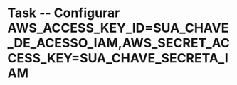 # Task -- Configurar AWS_ACCESS_KEY_ID=SUA_CHAVE_DE_ACESSO_IAM,AWS_SECRET_ACCESS_KEY=SUA_CHAVE_SECRETA_IAM